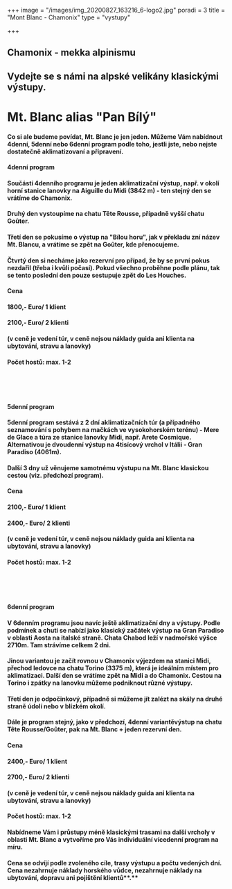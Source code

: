 +++
image = "/images/img_20200827_163216_6-logo2.jpg"
poradi = 3
title = "Mont Blanc - Chamonix"
type = "vystupy"

+++
## **Chamonix - mekka alpinismu**

## **Vydejte se s námi na alpské velikány klasickými výstupy.**

# **Mt. Blanc alias "Pan Bílý"**

#### **Co si ale budeme povídat, Mt. Blanc je jen jeden. Můžeme Vám nabídnout 4denní, 5denní nebo 6denní program podle toho, jestli jste, nebo nejste dostatečně aklimatizovaní a připravení.**

#### **4denní program**

#### Součástí **4denního programu** je jeden aklimatizační výstup, např. v okolí horní stanice lanovky na Aiguille du Midi (3842 m) - ten stejný den se vrátíme do Chamonix.

#### Druhý den vystoupíme na chatu Tête Rousse, případně vyšší chatu Goûter.

#### Třetí den se pokusíme o výstup na "Bílou horu", jak v překladu zní název Mt. Blancu, a vrátíme se zpět na Goûter, kde přenocujeme.

#### Čtvrtý den si necháme jako rezervní pro případ, že by se první pokus nezdařil (třeba i kvůli počasí). Pokud všechno proběhne podle plánu, tak se tento poslední den pouze sestupuje zpět do Les Houches.

#### **Cena** 

#### **1800,- Euro/ 1 klient**

#### **2100,- Euro/ 2 klienti** 

#### (v ceně je vedení túr, v ceně nejsou náklady guida ani klienta na ubytování, stravu a lanovky)

#### **Počet hostů:** max. 1-2

 

 

#### **5denní program**

#### **5denní program** sestává z 2 dní aklimatizačních túr (a případného seznamování s pohybem na mačkách ve vysokohorském terénu) - Mere de Glace a túra ze stanice lanovky Midi, např. Arete Cosmique. Alternativou je dvoudenní výstup na 4tisícový vrchol v Itálii - Gran Paradiso (4061m).

#### Další 3 dny už věnujeme samotnému výstupu na Mt. Blanc klasickou cestou (viz. předchozí program).

#### **Cena** 

#### **2100,- Euro**/ **1 klient**

#### **2400,- Euro/ 2 klienti** 

#### (v ceně je vedení túr, v ceně nejsou náklady guida ani klienta na ubytování, stravu a lanovky)

#### **Počet hostů:** max. 1-2

 

 

#### **6denní program**

#### V **6denním programu** jsou navíc ještě aklimatizační dny a výstupy. Podle podmínek a chuti se nabízí jako klasický začátek výstup na Gran Paradiso v oblasti Aosta na italské straně. Chata Chabod leží v nadmořské výšce 2710m. Tam strávíme celkem 2 dni.

#### Jinou variantou je začít rovnou v Chamonix výjezdem na stanici Midi, přechod ledovce na chatu Torino (3375 m), která je ideálním místem pro aklimatizaci. Další den se vrátíme zpět na Midi a do Chamonix. Cestou na Torino  i zpátky na lanovku můžeme podniknout různé výstupy.

#### Třetí den je odpočinkový, případně si můžeme jít zalézt na skály na druhé straně údolí nebo v blízkém okolí.

#### Dále je program stejný, jako v předchozí, 4denní variantěvýstup na chatu Tête Rousse/Goûter, pak na Mt. Blanc + jeden rezervní den.

#### **Cena** 

#### **2400,- Euro/** **1 klient**

#### **2700,- Euro/ 2 klienti** 

#### (v ceně je vedení túr, v ceně nejsou náklady guida ani klienta na ubytování, stravu a lanovky)

#### **Počet hostů:** max. 1-2

#### Nabídneme Vám i průstupy méně klasickými trasami na další vrcholy v oblasti Mt. Blanc a vytvoříme pro Vás individuální vícedenní program na míru.

#### Cena se odvíjí podle zvoleného cíle, trasy výstupu a počtu vedených dní. Cena nezahrnuje náklady horského vůdce, nezahrnuje náklady na ubytování, dopravu ani pojištění klientů**.**
